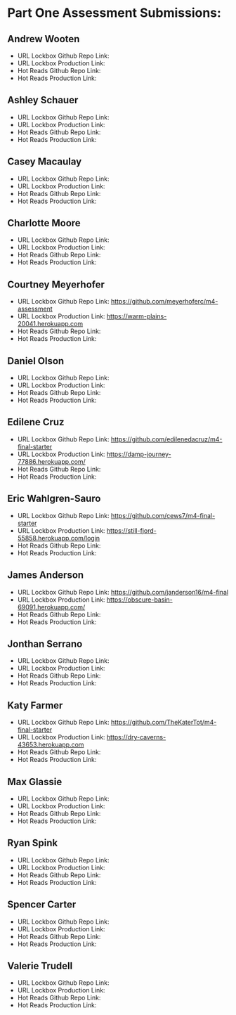 # Part One Assessment Submissions:

## Andrew Wooten

* URL Lockbox Github Repo Link:
* URL Lockbox Production Link:
* Hot Reads Github Repo Link:
* Hot Reads Production Link:

## Ashley Schauer

* URL Lockbox Github Repo Link:
* URL Lockbox Production Link:
* Hot Reads Github Repo Link:
* Hot Reads Production Link:

## Casey Macaulay

* URL Lockbox Github Repo Link:
* URL Lockbox Production Link:
* Hot Reads Github Repo Link:
* Hot Reads Production Link:

## Charlotte Moore

* URL Lockbox Github Repo Link:
* URL Lockbox Production Link:
* Hot Reads Github Repo Link:
* Hot Reads Production Link:

## Courtney Meyerhofer

* URL Lockbox Github Repo Link: https://github.com/meyerhoferc/m4-assessment
* URL Lockbox Production Link: https://warm-plains-20041.herokuapp.com
* Hot Reads Github Repo Link:
* Hot Reads Production Link:

## Daniel Olson

* URL Lockbox Github Repo Link:
* URL Lockbox Production Link:
* Hot Reads Github Repo Link:
* Hot Reads Production Link:

## Edilene Cruz

* URL Lockbox Github Repo Link: https://github.com/edilenedacruz/m4-final-starter
* URL Lockbox Production Link:  https://damp-journey-77886.herokuapp.com/
* Hot Reads Github Repo Link:
* Hot Reads Production Link:

## Eric Wahlgren-Sauro

* URL Lockbox Github Repo Link: https://github.com/cews7/m4-final-starter
* URL Lockbox Production Link: https://still-fjord-55858.herokuapp.com/login
* Hot Reads Github Repo Link:
* Hot Reads Production Link:

## James Anderson

* URL Lockbox Github Repo Link: https://github.com/janderson16/m4-final
* URL Lockbox Production Link: https://obscure-basin-69091.herokuapp.com/
* Hot Reads Github Repo Link:
* Hot Reads Production Link:

## Jonthan Serrano

* URL Lockbox Github Repo Link:
* URL Lockbox Production Link:
* Hot Reads Github Repo Link:
* Hot Reads Production Link:

## Katy Farmer

* URL Lockbox Github Repo Link: https://github.com/TheKaterTot/m4-final-starter
* URL Lockbox Production Link: https://dry-caverns-43653.herokuapp.com
* Hot Reads Github Repo Link:
* Hot Reads Production Link:

## Max Glassie

* URL Lockbox Github Repo Link:
* URL Lockbox Production Link:
* Hot Reads Github Repo Link:
* Hot Reads Production Link:

## Ryan Spink

* URL Lockbox Github Repo Link:
* URL Lockbox Production Link:
* Hot Reads Github Repo Link:
* Hot Reads Production Link:

## Spencer Carter

* URL Lockbox Github Repo Link:
* URL Lockbox Production Link:
* Hot Reads Github Repo Link:
* Hot Reads Production Link:

## Valerie Trudell

* URL Lockbox Github Repo Link:
* URL Lockbox Production Link:
* Hot Reads Github Repo Link:
* Hot Reads Production Link:

